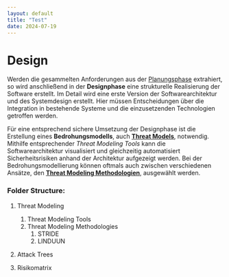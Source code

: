 ```yaml
---
layout: default
title: "Test"
date: 2024-07-19
---
```


# Design

Werden die gesammelten Anforderungen aus der [Planungsphase](/pages/planung) extrahiert, so wird anschließend in der **Designphase** eine strukturelle Realisierung der Software erstellt. Im Detail wird eine erste Version der Softwarearchitektur und des Systemdesign erstellt. Hier müssen Entscheidungen über die Integration in bestehende Systeme und die einzusetzenden Technologien getroffen werden.

Für eine entsprechend sichere Umsetzung der Designphase ist die Erstellung eines **Bedrohungsmodells**, auch [**Threat Models**](/pages/2.%20design/threat%20modeling), notwendig. Mithilfe entsprechender *Threat Modeling Tools* kann die Softwarearchitektur visualisiert und gleichzeitig automatisiert Sicherheitsrisiken anhand der Architektur aufgezeigt werden. Bei der Bedrohungsmodellierung können oftmals auch zwischen verschiedenen Ansätze, den [**Threat Modeling Methodologien**](/pages/2.%20design/tm_methodologies/), ausgewählt werden. 


### Folder Structure: 
1.  Threat Modeling
	1. Threat Modeling Tools
	2. Threat Modeling Methodologies
		1. STRIDE
		3. LINDUUN

3. Attack Trees
4. Risikomatrix